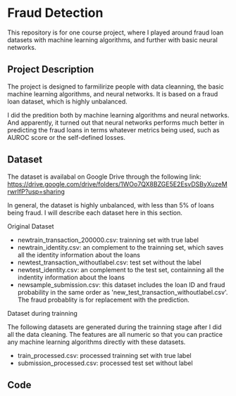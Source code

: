 # Fraud Detection

This repository is for one course project, where I played around fraud loan datasets with machine learning algorithms, and further with basic neural networks.

## Project Description

The project is designed to farmilirize people with data cleanning, the basic machine learning algorithms, and neural networks. It is based on a fraud loan dataset, which is highly unbalanced.

I did the predition both by machine learning algorithms and neural networks. And apparently, it turned out that neural networks performs much better in predicting the fraud loans in terms whatever metrics being used, such as AUROC score or the self-defined losses.

## Dataset

The dataset is availabal on Google Drive through the following link: <https://drive.google.com/drive/folders/1WOo7QX8BZGE5E2EsvDSByXuzeMrwrIfP?usp=sharing>

In general, the dataset is highly unbalanced, with less than 5% of loans being fraud. I will describe each dataset here in this section.

Original Dataset

- newtrain_transaction_200000.csv: trainning set with true label
- newtrain_identity.csv: an complement to the trainning set, which saves all the identity information about the loans
- newtest_transaction_withoutlabel.csv: test set without the label
- newtest_identity.csv: an complement to the test set, containning all the indentity information about the loans
- newsample_submission.csv: this dataset includes the loan ID and fraud probability in the same order as 'new_test_transaction_withoutlabel.csv'. The fraud probablity is for replacement with the prediction.

Dataset during trainning

The following datasets are generated during the trainning stage after I did all the data cleaning. The features are all numeric so that you can practice any machine learning algorithms directly with these datasets.

- train_processed.csv: processed trainning set with true label
- submission_processed.csv: processed test set without label

## Code
